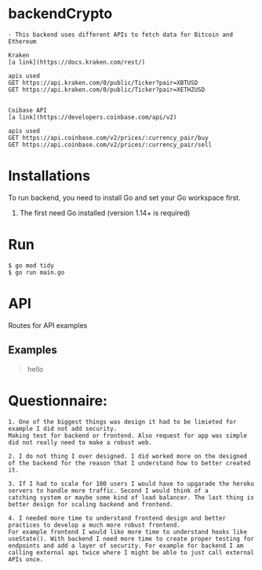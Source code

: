 # backendCrypto
    - This backend uses different APIs to fetch data for Bitcoin and Ethereum
    
    Kraken 
    [a link](https://docs.kraken.com/rest/)
    
    apis used 
    GET https://api.kraken.com/0/public/Ticker?pair=XBTUSD
    GET https://api.kraken.com/0/public/Ticker?pair=XETHZUSD

    
    Coibase API
    [a link](https://developers.coinbase.com/api/v2)

    apis used 
    GET https://api.coinbase.com/v2/prices/:currency_pair/buy
    GET https://api.coinbase.com/v2/prices/:currency_pair/sell


# Installations

To run backend, you need to install Go and set your Go workspace first.

1. The first need Go installed (version 1.14+ is required)

# Run
    $ go mod tidy
    $ go run main.go


# API 
Routes for API examples
## Examples
> hello

    
# Questionnaire:
    1. One of the biggest things was design it had to be limieted for example I did not add security. 
    Making test for backend or frontend. Also request for app was simple did not really need to make a robust web.
    
    2. I do not thing I over designed. I did worked more on the designed of the backend for the reason that I understand how to better created it.
    
    3. If I had to scale for 100 users I would have to upgarade the heroku servers to handle more traffic. Second I would think of a 
    catching system or maybe some kind of load balancer. The last thing is better design for scaling backend and frontend. 
    
    4. I needed more time to understand frontend design and better practices to develop a much more robust frontend. 
    For example frontend I would like more time to understand hooks like useState(). With backend I need more time to create proper testing for 
    endpoints and add a layer of security. For example for backend I am calling external api twice where I might be able to just call external APIs once.
